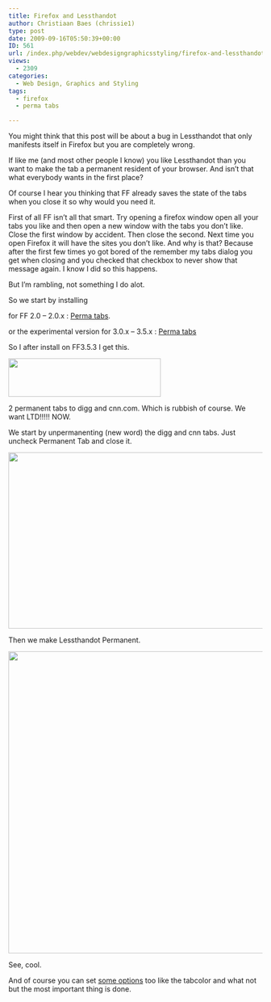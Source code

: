 ```yaml
---
title: Firefox and Lessthandot
author: Christiaan Baes (chrissie1)
type: post
date: 2009-09-16T05:50:39+00:00
ID: 561
url: /index.php/webdev/webdesigngraphicsstyling/firefox-and-lessthandot/
views:
  - 2309
categories:
  - Web Design, Graphics and Styling
tags:
  - firefox
  - perma tabs

---
```

You might think that this post will be about a bug in Lessthandot that only manifests itself in Firefox but you are completely wrong. 

If like me (and most other people I know) you like Lessthandot than you want to make the tab a permanent resident of your browser. And isn&#8217;t that what everybody wants in the first place?

Of course I hear you thinking that FF already saves the state of the tabs when you close it so why would you need it. 

First of all FF isn&#8217;t all that smart. Try opening a firefox window open all your tabs you like and then open a new window with the tabs you don&#8217;t like. Close the first window by accident. Then close the second. Next time you open Firefox it will have the sites you don&#8217;t like. And why is that? Because after the first few times yo got bored of the remember my tabs dialog you get when closing and you checked that checkbox to never show that message again. I know I did so this happens.

But I&#8217;m rambling, not something I do alot. 

So we start by installing 

for FF 2.0 &#8211; 2.0.x : [Perma tabs][1].
  
or the experimental version for 3.0.x &#8211; 3.5.x : [Perma tabs][2]

So I after install on FF3.5.3 I get this.

<div class="image_block">
  <img src="https://lessthandot.z19.web.core.windows.net/wp-content/uploads/blogs/WebDev/permatabs1.png" alt="" title="" width="302" height="76" />
</div>

2 permanent tabs to digg and cnn.com. Which is rubbish of course. We want LTD!!!!! NOW.

We start by unpermanenting (new word) the digg and cnn tabs. Just uncheck Permanent Tab and close it.

<div class="image_block">
  <img src="https://lessthandot.z19.web.core.windows.net/wp-content/uploads/blogs/WebDev/permatabs2.png" alt="" title="" width="586" height="349" />
</div>

Then we make Lessthandot Permanent.

<div class="image_block">
  <img src="https://lessthandot.z19.web.core.windows.net/wp-content/uploads/blogs/WebDev/permatabs3.png" alt="" title="" width="675" height="598" />
</div>

See, cool.

And of course you can set [some options][3] too like the tabcolor and what not but the most important thing is done.

 [1]: https://addons.mozilla.org/nl/firefox/addon/2558
 [2]: https://addons.mozilla.org/en-US/firefox/addon/7816
 [3]: http://www.howtogeek.com/howto/3752/create-permanent-tabs-in-firefox-with-permatabs-mod/